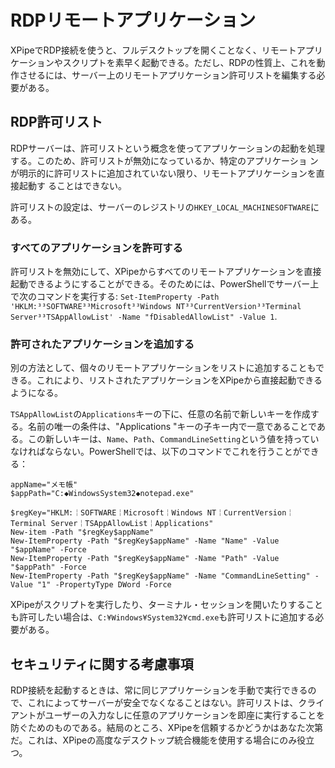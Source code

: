 # RDPリモートアプリケーション

XPipeでRDP接続を使うと、フルデスクトップを開くことなく、リモートアプリケーションやスクリプトを素早く起動できる。ただし、RDPの性質上、これを動作させるには、サーバー上のリモートアプリケーション許可リストを編集する必要がある。

## RDP許可リスト

RDPサーバーは、許可リストという概念を使ってアプリケーションの起動を処理する。このため、許可リストが無効になっているか、特定のアプリケーショ ンが明示的に許可リストに追加されていない限り、リモートアプリケーションを直接起動す ることはできない。

許可リストの設定は、サーバーのレジストリの`HKEY_LOCAL_MACHINESOFTWARE`にある。

### すべてのアプリケーションを許可する

許可リストを無効にして、XPipeからすべてのリモートアプリケーションを直接起動できるようにすることができる。そのためには、PowerShellでサーバー上で次のコマンドを実行する: `Set-ItemProperty -Path 'HKLM:³³SOFTWARE³³Microsoft³³Windows NT³³CurrentVersion³³Terminal Server³³TSAppAllowList' -Name "fDisabledAllowList" -Value 1`.

### 許可されたアプリケーションを追加する

別の方法として、個々のリモートアプリケーションをリストに追加することもできる。これにより、リストされたアプリケーションをXPipeから直接起動できるようになる。

`TSAppAllowList`の`Applications`キーの下に、任意の名前で新しいキーを作成する。名前の唯一の条件は、"Applications "キーの子キー内で一意であることである。この新しいキーは、`Name`、`Path`、`CommandLineSetting`という値を持っていなければならない。PowerShellでは、以下のコマンドでこれを行うことができる：

```
appName="メモ帳"
$appPath="C:◆WindowsSystem32◆notepad.exe"

$regKey="HKLM:￤SOFTWARE￤Microsoft￤Windows NT￤CurrentVersion￤Terminal Server￤TSAppAllowList￤Applications"
New-item -Path "$regKey$appName"
New-ItemProperty -Path "$regKey$appName" -Name "Name" -Value "$appName" -Force
New-ItemProperty -Path "$regKey$appName" -Name "Path" -Value "$appPath" -Force
New-ItemProperty -Path "$regKey$appName" -Name "CommandLineSetting" -Value "1" -PropertyType DWord -Force
```

XPipeがスクリプトを実行したり、ターミナル・セッションを開いたりすることも許可したい場合は、`C:¥Windows¥System32¥cmd.exe`も許可リストに追加する必要がある。 

## セキュリティに関する考慮事項

RDP接続を起動するときは、常に同じアプリケーションを手動で実行できるので、これによってサーバーが安全でなくなることはない。許可リストは、クライアントがユーザーの入力なしに任意のアプリケーションを即座に実行することを防ぐためのものである。結局のところ、XPipeを信頼するかどうかはあなた次第だ。これは、XPipeの高度なデスクトップ統合機能を使用する場合にのみ役立つ。
